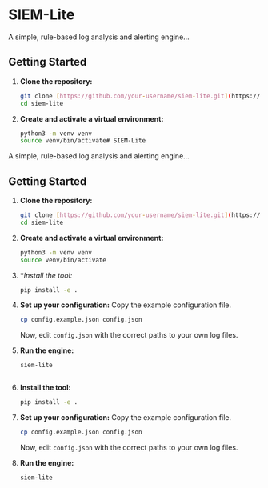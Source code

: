 # SIEM-Lite
A simple, rule-based log analysis and alerting engine...

## Getting Started

1.  **Clone the repository:**
    ```bash
    git clone [https://github.com/your-username/siem-lite.git](https://github.com/your-username/siem-lite.git)
    cd siem-lite
    ```

2.  **Create and activate a virtual environment:**
    ```bash
    python3 -m venv venv
    source venv/bin/activate# SIEM-Lite
A simple, rule-based log analysis and alerting engine...

## Getting Started

1.  **Clone the repository:**
    ```bash
    git clone [https://github.com/your-username/siem-lite.git](https://github.com/your-username/siem-lite.git)
    cd siem-lite
    ```

2.  **Create and activate a virtual environment:**
    ```bash
    python3 -m venv venv
    source venv/bin/activate
    ```

3.  **Install the tool:*
    ```bash
    pip install -e .
    ```

4.  **Set up your configuration:**
    Copy the example configuration file.
    ```bash
    cp config.example.json config.json
    ```
    Now, edit `config.json` with the correct paths to your own log files.

5.  **Run the engine:**
    ```bash
    siem-lite
    ```
    ```

3.  **Install the tool:**
    ```bash
    pip install -e .
    ```

4.  **Set up your configuration:**
    Copy the example configuration file.
    ```bash
    cp config.example.json config.json
    ```
    Now, edit `config.json` with the correct paths to your own log files.

5.  **Run the engine:**
    ```bash
    siem-lite
    ```
